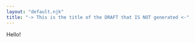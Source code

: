 ```yaml
---
layout: "default.njk"
title: "-> This is the title of the DRAFT that IS NOT generated <-"
---
```


Hello!
